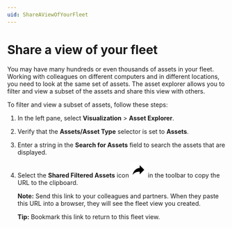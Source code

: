 ```yaml
---
uid: ShareAViewOfYourFleet 
---
```


# Share a view of your fleet

You may have many hundreds or even thousands of assets in your fleet. Working with colleagues on different computers and in different locations, you need to look at the same set of assets. The asset explorer allows you to filter and view a subset of the assets and share this view with others. 

To filter and view a subset of assets, follow these steps:

1. In the left pane, select **Visualization** > **Asset Explorer**.

1. Verify that the **Assets/Asset Type** selector is set to **Assets**.

1. Enter a string in the **Search for Assets** field to search the assets that are displayed.

1. Select the **Shared Filtered Assets** icon ![Share](../_icons/default/share.svg) in the toolbar to copy the URL to the clipboard. 

   **Note:** Send this link to your colleagues and partners. When they paste this URL into a browser, they will see the fleet view you created.

   **Tip:** Bookmark this link to return to this fleet view.
